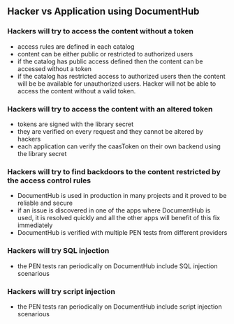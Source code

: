 ## Hacker vs Application using DocumentHub


### Hackers will try to access the content without a token

- access rules are defined in each catalog
- content can be either public or restricted to authorized users
- if the catalog has public access defined then the content can be accessed without a token
- if the catalog has restricted access to authorized users then the content will be be available for unauthorized users. Hacker will not be able to access the content without a valid token.


### Hackers will try to access the content with an altered token

- tokens are signed with the library secret
- they are verified on every request and they cannot be altered by hackers
- each application can verify the caasToken on their own backend using the library secret


### Hackers will try to find backdoors to the content restricted by the access control rules

- DocumentHub is used in production in many projects and it proved to be reliable and secure
- if an issue is discovered in one of the apps where DocumentHub is used, it is resolved quickly and all the other apps will benefit of this fix immediately
- DocumentHub is verified with multiple PEN tests from different providers


### Hackers will try SQL injection

- the PEN tests ran periodically on DocumentHub include SQL injection scenarious


### Hackers will try script injection

- the PEN tests ran periodically on DocumentHub include script injection scenarious

